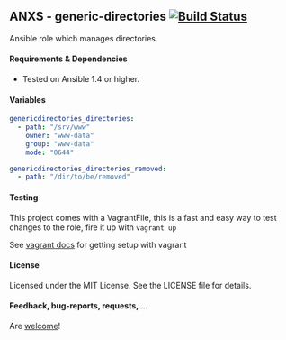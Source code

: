 ## ANXS - generic-directories [![Build Status](https://travis-ci.org/ANXS/generic-directories.png)](https://travis-ci.org/ANXS/generic-directories)

Ansible role which manages directories


#### Requirements & Dependencies
- Tested on Ansible 1.4 or higher.


#### Variables

```yaml
genericdirectories_directories:
  - path: "/srv/www"
    owner: "www-data"
    group: "www-data"
    mode: "0644"

genericdirectories_directories_removed:
  - path: "/dir/to/be/removed"
```


#### Testing
This project comes with a VagrantFile, this is a fast and easy way to test changes to the role, fire it up with `vagrant up`

See [vagrant docs](https://docs.vagrantup.com/v2/) for getting setup with vagrant


#### License

Licensed under the MIT License. See the LICENSE file for details.


#### Feedback, bug-reports, requests, ...

Are [welcome](https://github.com/ANXS/generic-directories/issues)!
